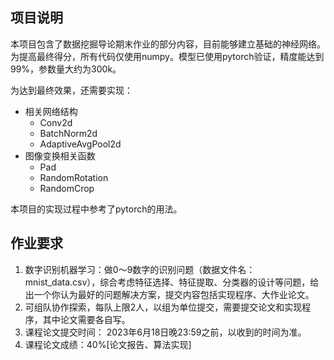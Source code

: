 ## 项目说明
本项目包含了数据挖掘导论期末作业的部分内容，目前能够建立基础的神经网络。为提高最终得分，所有代码仅使用numpy。模型已使用pytorch验证，精度能达到99%，参数量大约为300k。

为达到最终效果，还需要实现：
* 相关网络结构
  * Conv2d
  * BatchNorm2d
  * AdaptiveAvgPool2d
* 图像变换相关函数
  * Pad
  * RandomRotation
  * RandomCrop

本项目的实现过程中参考了pytorch的用法。

## 作业要求
1. 数字识别机器学习：做0～9数字的识别问题（数据文件名：mnist_data.csv），综合考虑特征选择、特征提取、分类器的设计等问题，给出一个你认为最好的问题解决方案，提交内容包括实现程序、大作业论文。
2. 可组队协作探索，每队上限2人，以组为单位提交，需要提交论文和实现程序，其中论文需要各自写。
3. 课程论文提交时间： 2023年6月18日晚23:59之前，以收到的时间为准。
4. 课程论文成绩：40%[论文报告、算法实现]
